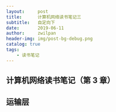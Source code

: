```yaml
---
layout:     post
title:      计算机网络读书笔记三
subtitle:   自定向下
date:       2019-06-11
author:     zwilpan
header-img: img/post-bg-debug.png
catalog: true
tags:
    - 读书笔记
---
```


## 计算机网络读书笔记（第 3 章）

## 运输层









